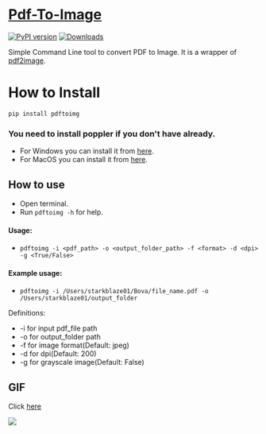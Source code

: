 # [Pdf-To-Image](https://github.com/starkblaze01/Pdf-To-Image)
[![PyPI version](https://badge.fury.io/py/pdftoimg.svg)](https://badge.fury.io/py/pdftoimg) [![Downloads](https://pepy.tech/badge/pdftoimg)](https://pepy.tech/project/pdftoimg)


Simple Command Line tool to convert PDF to Image. It is a wrapper of [pdf2image](https://pypi.org/project/pdf2image/).

# How to Install
`pip install pdftoimg`

### You need to install poppler if you don't have already.
- For Windows you can install it from [here](https://anaconda.org/conda-forge/poppler/files).
- For MacOS you can install it from [here](http://macappstore.org/poppler/).

## How to use
- Open terminal.
- Run `pdftoimg -h` for help.

#### Usage:
- `pdftoimg -i <pdf_path> -o <output_folder_path> -f <format> -d <dpi> -g <True/False>`

#### Example usage:
- `pdftoimg -i /Users/starkblaze01/Bova/file_name.pdf -o /Users/starkblaze01/output_folder`

Definitions:
- -i for input pdf_file path
- -o for output_folder path
- -f for image format(Default: jpeg)
- -d for dpi(Default: 200)
- -g for grayscale image(Default: False)

## GIF
Click [here](https://github.com/starkblaze01/Pdf-To-Image/blob/master/pdftoimg.gif)

![](pdftoimg.gif)
